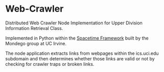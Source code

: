 # Web-Crawler
Distributed Web Crawler Node Implementation for Upper Division Information Retrieval Class. 

Implemented in Python within the [Spacetime Framework](https://github.com/Mondego/spacetime) built by the Mondego group at UC Irvine. 

The node application extracts links from webpages within the ics.uci.edu subdomain and then determines whether those links are valid or not by checking for crawler traps or broken links. 


